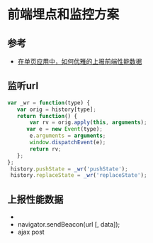 # 前端埋点和监控方案

## 参考
- [在单页应用中，如何优雅的上报前端性能数据](https://github.com/forthealllight/blog/issues/38)

## 监听url
```js
var _wr = function(type) {
   var orig = history[type];
   return function() {
       var rv = orig.apply(this, arguments);
      var e = new Event(type);
       e.arguments = arguments;
       window.dispatchEvent(e);
       return rv;
   };
};
 history.pushState = _wr('pushState');
 history.replaceState = _wr('replaceState');
```

## 上报性能数据
- <img />
- navigator.sendBeacon(url [, data]);
- ajax post
